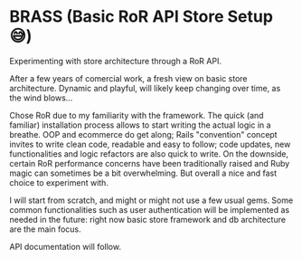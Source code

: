 # BRASS (Basic RoR API Store Setup 😅)
Experimenting with store architecture through a RoR API.

After a few years of comercial work, a fresh view on basic store architecture. Dynamic and playful, will likely keep changing over time, as the wind blows...

Chose RoR due to my familiarity with the framework. The quick (and familiar) installation process allows to start writing the actual logic in a breathe. OOP and ecommerce do get along; Rails "convention" concept invites to write clean code, readable and easy to follow; code updates, new functionalities and logic refactors are also quick to write. On the downside, certain RoR performance concerns have been traditionally raised and Ruby magic can sometimes be a bit overwhelming. But overall a nice and fast choice to experiment with.

I will start from scratch, and might or might not use a few usual gems. Some common functionalities such as user authentication will be implemented as needed in the future: right now basic store framework and db architecture are the main focus.

API documentation will follow.